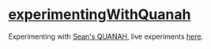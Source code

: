 [experimentingWithQuanah](https://jonasalmeida.github.io/experimentingWithQuanah)
=====

Experimenting with [Sean's QUANAH](https://qmachine.github.io/quanah/), live experiments [here](https://jonasalmeida.github.io/experimentingWithQuanah).
